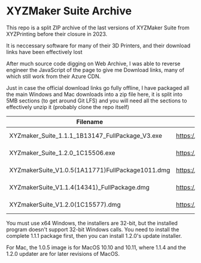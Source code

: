 # XYZMaker Suite Archive

This repo is a split ZIP archive of the last versions of XYZMaker Suite from XYZPrinting before their closure in 2023.

It is neccessary software for many of their 3D Printers, and their download links have been effectively lost

After much source code digging on Web Archive, I was able to reverse engineer the JavaScript of the page to give me Download links, many of which still work from their Azure CDN.

Just in case the official download links go fully offline, I have packaged all the main Windows and Mac downloads into a zip file here, it is split into 5MB sections (to get around Git LFS) and you will need all the sections to effectively unzip it (probably clone the repo itself)

| Filename                                         | Download Link                                                                                | SHA1                                     | MD5                              | Size            |
|--------------------------------------------------|----------------------------------------------------------------------------------------------|------------------------------------------|----------------------------------|-----------------|
| XYZmaker_Suite_1.1.1_1B13147_FullPackage_V3.exe  | https://xyzprod.blob.core.windows.net/xyzsw/XYZmaker_Suite_1.1.1_1B13147_FullPackage_V3.exe  | 039a15503fdcbcc27db94bfa3d94e07ad48ffe6a | 541cb11ce640f7851ed591b05619a32e | 356654560 bytes |
| XYZmaker_Suite_1.2.0_1C15506.exe                 | https://xyzprod.blob.core.windows.net/xyzsw/XYZmaker_Suite_1.2.0_1C15506.exe                 | 30688314a72d60c6679430f0939eba98c67996f6 | e9d723f6a0b3b451c2274fedda591a48 | 29321376 bytes  |
| XYZmakerSuite_V1.0.5(1A11771)FullPackage1011.dmg | https://xyzprod.blob.core.windows.net/xyzsw/XYZmakerSuite_V1.0.5(1A11771)FullPackage1011.dmg | 2028a12837dda03b9c8205f49caae8b9b4afcb87 | cbc370aa76645dcb37f050b61888d8de | 263603653 bytes |
| XYZmakerSuite_V1.1.4(14341)_FullPackage.dmg      | https://xyzprod.blob.core.windows.net/xyzsw/XYZmakerSuite_V1.1.4(14341)_FullPackage.dmg      | c95c75aee325a66fe8f3f98a22bdeb9644c1e7a8 | a8c008b5634b45a8b109c42c1f568e18 | 412187881 bytes |
| XYZmakerSuite_V1.2.0(1C15577).dmg                | https://xyzprod.blob.core.windows.net/xyzsw/XYZmakerSuite_V1.2.0(1C15577).dmg                | e72a40adef7a6ad42c67d608633997ead19c7d64 | cb24dfcced6047028651749b3565989d | 23984125 bytes  |


You must use x64 Windows, the installers are 32-bit, but the installed program doesn't support 32-bit Windows calls. You need to install the complete 1.1.1 package first, then you can install 1.2.0's update installer.

For Mac, the 1.0.5 image is for MacOS 10.10 and 10.11, where 1.1.4 and the 1.2.0 updater are for later revisions of MacOS. 